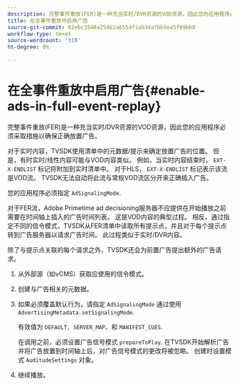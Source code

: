 ```yaml
---
description: 完整事件重放(FER)是一种充当实时/DVR资源的VOD资源，因此您的应用程序必须采取措施以确保正确放置广告。
title: 在全事件重放中启用广告
source-git-commit: 02ebc3548a254b2a6554f1ab34afbb3ea5f09bb8
workflow-type: tm+mt
source-wordcount: '319'
ht-degree: 0%

---
```


# 在全事件重放中启用广告{#enable-ads-in-full-event-replay}

完整事件重放(FER)是一种充当实时/DVR资源的VOD资源，因此您的应用程序必须采取措施以确保正确放置广告。

对于实时内容，TVSDK使用清单中的元数据/提示来确定放置广告的位置。 但是，有时实时/线性内容可能与VOD内容类似。 例如，当实时内容结束时， `EXT-X-ENDLIST` 标记将附加到实时清单中。 对于HLS， `EXT-X-ENDLIST` 标记表示该流是VOD流。 TVSDK无法自动将此流与常规VOD流区分开来正确插入广告。

您的应用程序必须指定 `AdSignalingMode`.

对于FER流，Adobe Primetime ad decisioning服务器不应提供在开始播放之前需要在时间轴上插入的广告时间列表。 这是VOD内容的典型过程。 相反，通过指定不同的信令模式，TVSDK从FER清单中读取所有提示点，并且对于每个提示点转到广告服务器以请求广告时间。 此过程类似于实时/DVR内容。

除了与提示点关联的每个请求之外，TVSDK还会为前置广告提出额外的广告请求。

1. 从外部源（如vCMS）获取应使用的信令模式。
1. 创建与广告相关的元数据。
1. 如果必须覆盖默认行为，请指定 `AdSignalingMode` 通过使用 `AdvertisingMetadata.setSignalingMode`.

   有效值为 `DEFAULT, SERVER_MAP`、和 `MANIFEST_CUES`.

   在调用之前，必须设置广告信号模式 `prepareToPlay`. 在TVSDK开始解析广告并将广告放置到时间轴上后，对广告信号模式的更改将被忽略。 创建时设置模式 `AuditudeSettings` 对象。

1. 继续播放。

<!--<a id="example_3567B4A0D53E4DA99C10C13244454026"></a>-->
